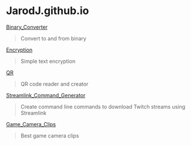 # JarodJ.github.io

[Binary_Converter](./Binary_Converter.html)
> Convert to and from binary

[Encryption](./Encryption.html)
> Simple text encryption

[QR](./QR.html)
> QR code reader and creator

[Streamlink_Command_Generator](./Streamlink_Command_Generator.html)
> Create command line commands to download Twitch streams using Streamlink

[Game_Camera_Clips](./Game_Camera_Clips.html)

> Best game camera clips



